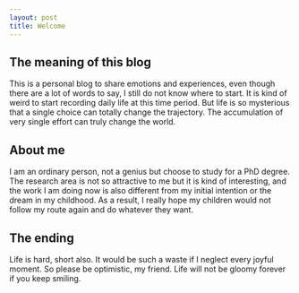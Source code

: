 ```yaml
---
layout: post
title: Welcome
---
```


## The meaning of this blog

This is a personal blog to share emotions and experiences, even though there are a lot of words to say, I still do not know where to start. It is kind of weird to start recording daily life at this time period. But life is so mysterious that a single choice can totally change the trajectory. The accumulation of very single effort can truly change the world.

## About me

I am an ordinary person, not a genius but choose to study for a PhD degree. The research area is not so attractive to me but it is kind of interesting, and the work I am doing now is also different from my initial intention or the dream in my childhood. As a result, I really hope my children would not follow my route again and do whatever they want.

## The ending

Life is hard, short also. It would be such a waste if I neglect every joyful moment. So please be optimistic, my friend. Life will not be gloomy forever if you keep smiling. 